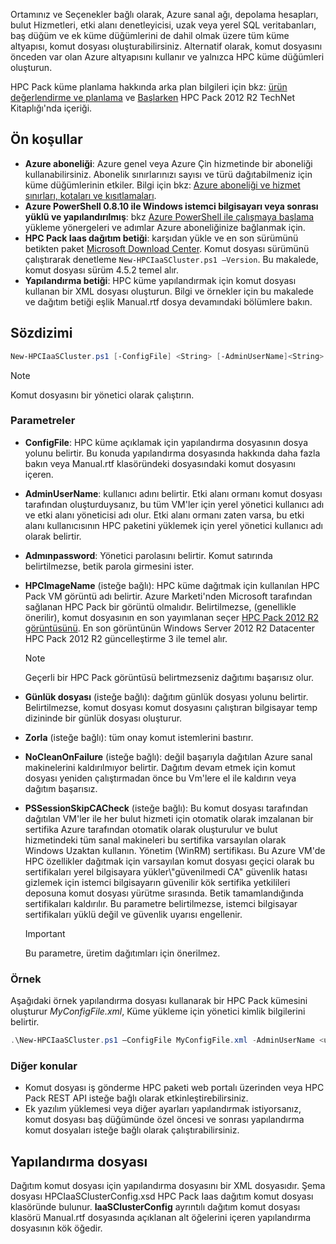 



Ortamınız ve Seçenekler bağlı olarak, Azure sanal ağı, depolama hesapları, bulut Hizmetleri, etki alanı denetleyicisi, uzak veya yerel SQL veritabanları, baş düğüm ve ek küme düğümlerini de dahil olmak üzere tüm küme altyapısı, komut dosyası oluşturabilirsiniz. Alternatif olarak, komut dosyasını önceden var olan Azure altyapısını kullanır ve yalnızca HPC küme düğümleri oluşturun.

HPC Pack küme planlama hakkında arka plan bilgileri için bkz: [ürün değerlendirme ve planlama](https://technet.microsoft.com/library/jj899596.aspx) ve [Başlarken](https://technet.microsoft.com/library/jj899590.aspx) HPC Pack 2012 R2 TechNet Kitaplığı'nda içeriği.

## <a name="prerequisites"></a>Ön koşullar
* **Azure aboneliği**: Azure genel veya Azure Çin hizmetinde bir aboneliği kullanabilirsiniz. Abonelik sınırlarınızı sayısı ve türü dağıtabilmeniz için küme düğümlerinin etkiler. Bilgi için bkz: [Azure aboneliği ve hizmet sınırları, kotaları ve kısıtlamaları](../articles/azure-subscription-service-limits.md).
* **Azure PowerShell 0.8.10 ile Windows istemci bilgisayarı veya sonrası yüklü ve yapılandırılmış**: bkz [Azure PowerShell ile çalışmaya başlama](/powershell/azureps-cmdlets-docs) yükleme yönergeleri ve adımlar Azure aboneliğinize bağlanmak için.
* **HPC Pack Iaas dağıtım betiği**: karşıdan yükle ve en son sürümünü betikten paket [Microsoft Download Center](https://www.microsoft.com/download/details.aspx?id=44949). Komut dosyası sürümünü çalıştırarak denetleme `New-HPCIaaSCluster.ps1 –Version`. Bu makalede, komut dosyası sürüm 4.5.2 temel alır.
* **Yapılandırma betiği**: HPC küme yapılandırmak için komut dosyası kullanan bir XML dosyası oluşturun. Bilgi ve örnekler için bu makalede ve dağıtım betiği eşlik Manual.rtf dosya devamındaki bölümlere bakın.

## <a name="syntax"></a>Sözdizimi
```PowerShell
New-HPCIaaSCluster.ps1 [-ConfigFile] <String> [-AdminUserName]<String> [[-AdminPassword] <String>] [[-HPCImageName] <String>] [[-LogFile] <String>] [-Force] [-NoCleanOnFailure] [-PSSessionSkipCACheck] [<CommonParameters>]
```
> [!NOTE]
> Komut dosyasını bir yönetici olarak çalıştırın.
> 
> 

### <a name="parameters"></a>Parametreler
* **ConfigFile**: HPC küme açıklamak için yapılandırma dosyasının dosya yolunu belirtir. Bu konuda yapılandırma dosyasında hakkında daha fazla bakın veya Manual.rtf klasöründeki dosyasındaki komut dosyasını içeren.
* **AdminUserName**: kullanıcı adını belirtir. Etki alanı ormanı komut dosyası tarafından oluşturduysanız, bu tüm VM'ler için yerel yönetici kullanıcı adı ve etki alanı yöneticisi adı olur. Etki alanı ormanı zaten varsa, bu etki alanı kullanıcısının HPC paketini yüklemek için yerel yönetici kullanıcı adı olarak belirtir.
* **Admınpassword**: Yönetici parolasını belirtir. Komut satırında belirtilmezse, betik parola girmesini ister.
* **HPCImageName** (isteğe bağlı): HPC küme dağıtmak için kullanılan HPC Pack VM görüntü adı belirtir. Azure Marketi'nden Microsoft tarafından sağlanan HPC Pack bir görüntü olmalıdır. Belirtilmezse, (genellikle önerilir), komut dosyasının en son yayımlanan seçer [HPC Pack 2012 R2 görüntüsünü](https://azure.microsoft.com/marketplace/partners/microsoft/hpcpack2012r2onwindowsserver2012r2/). En son görüntünün Windows Server 2012 R2 Datacenter HPC Pack 2012 R2 güncelleştirme 3 ile temel alır.
  
  > [!NOTE]
  > Geçerli bir HPC Pack görüntüsü belirtmezseniz dağıtımı başarısız olur.
  > 
  > 
* **Günlük dosyası** (isteğe bağlı): dağıtım günlük dosyası yolunu belirtir. Belirtilmezse, komut dosyası komut dosyasını çalıştıran bilgisayar temp dizininde bir günlük dosyası oluşturur.
* **Zorla** (isteğe bağlı): tüm onay komut istemlerini bastırır.
* **NoCleanOnFailure** (isteğe bağlı): değil başarıyla dağıtılan Azure sanal makinelerini kaldırılmıyor belirtir. Dağıtım devam etmek için komut dosyası yeniden çalıştırmadan önce bu Vm'lere el ile kaldırın veya dağıtım başarısız.
* **PSSessionSkipCACheck** (isteğe bağlı): Bu komut dosyası tarafından dağıtılan VM'ler ile her bulut hizmeti için otomatik olarak imzalanan bir sertifika Azure tarafından otomatik olarak oluşturulur ve bulut hizmetindeki tüm sanal makineleri bu sertifika varsayılan olarak Windows Uzaktan kullanın. Yönetim (WinRM) sertifikası. Bu Azure VM'de HPC özellikler dağıtmak için varsayılan komut dosyası geçici olarak bu sertifikaları yerel bilgisayara yükler\\"güvenilmedi CA" güvenlik hatası gizlemek için istemci bilgisayarın güvenilir kök sertifika yetkilileri deposuna komut dosyası yürütme sırasında. Betik tamamlandığında sertifikaları kaldırılır. Bu parametre belirtilmezse, istemci bilgisayar sertifikaları yüklü değil ve güvenlik uyarısı engellenir.
  
  > [!IMPORTANT]
  > Bu parametre, üretim dağıtımları için önerilmez.
  > 
  > 

### <a name="example"></a>Örnek
Aşağıdaki örnek yapılandırma dosyası kullanarak bir HPC Pack kümesini oluşturur *MyConfigFile.xml*, Küme yükleme için yönetici kimlik bilgilerini belirtir.

```PowerShell
.\New-HPCIaaSCluster.ps1 –ConfigFile MyConfigFile.xml -AdminUserName <username> –AdminPassword <password>
```

### <a name="additional-considerations"></a>Diğer konular
* Komut dosyası iş gönderme HPC paketi web portalı üzerinden veya HPC Pack REST API isteğe bağlı olarak etkinleştirebilirsiniz.
* Ek yazılım yüklemesi veya diğer ayarları yapılandırmak istiyorsanız, komut dosyası baş düğümünde özel öncesi ve sonrası yapılandırma komut dosyaları isteğe bağlı olarak çalıştırabilirsiniz.

## <a name="configuration-file"></a>Yapılandırma dosyası
Dağıtım komut dosyası için yapılandırma dosyasını bir XML dosyasıdır. Şema dosyası HPCIaaSClusterConfig.xsd HPC Pack Iaas dağıtım komut dosyası klasöründe bulunur. **IaaSClusterConfig** ayrıntılı dağıtım komut dosyası klasörü Manual.rtf dosyasında açıklanan alt öğelerini içeren yapılandırma dosyasının kök öğedir.

